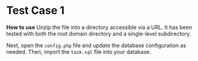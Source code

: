 # Test Case 1
**How to use**
Unzip the file into a directory accessible via a URL. It has been tested with both the root domain directory and a single-level subdirectory.

Next, open the `config.php` file and update the database configuration as needed. Then, import the `task.sql` file into your database.
